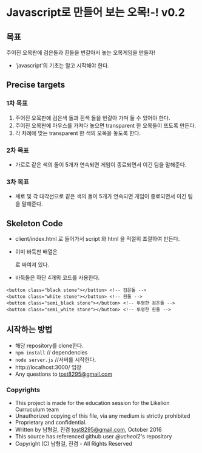 # Javascript로 만들어 보는 오목!-! v0.2

## 목표
주어진 오목판에 검은돌과 흰돌을 번갈아서 놓는 오목게임을 만들자!

* 'javascript'의 기초는 알고 시작해야 한다.

## Precise targets
### 1차 목표
1. 주어진 오목판에 검은색 돌과 흰색 돌을 번갈아 가며 둘 수 있어야 한다.
2. 주어진 오목판에 마우스를 가져다 놓으면 transparent 한 오목돌이 뜨도록 만든다.
3. 각 차례에 맞는 transparent 한 색의 오목을 놓도록 한다.

### 2차 목표
* 가로로 같은 색의 돌이 5개가 연속되면 게임이 종료되면서 이긴 팀을 말해준다.

### 3차 목표
* 세로 및 각 대각선으로 같은 색의 돌이 5개가 연속되면 게임이 종료되면서 이긴 팀을 말해준다.

## Skeleton Code
* client/index.html 로 들어가서 script 와 html 을 적절히 조절하여 만든다.

* 이미 바둑판 배열은 <div> 로 짜여져 있다.

* 바둑돌은 하단 4개의 코드를 사용한다.
```{.html}
<button class="black stone"></button> <!-- 검은돌 -->
<button class="white stone"></button> <!-- 흰돌 -->
<button class="semi_black stone"></button> <!-- 투명한 검은돌 -->
<button class="semi_white stone"></button> <!-- 투명한 흰돌 -->
```

## 시작하는 방법
* 해당 repository를 clone한다.
* `npm install` // dependencies
* `node server.js` //서버를 시작한다.
* http://localhost:3000/ 입장
* Any questions to tost8295@gmail.com


### Copyrights
* This project is made for the education session for the Likelion Curruculum team
* Unauthorized copying of this file, via any medium is strictly prohibited
* Proprietary and confidential.
* Written by 남형걸, 진겸 <tost8295@gmail.com>, October 2016
* This source has referenced github user *@ucheol2*'s repository
* Copyright (C) 남형걸, 진겸 - All Rights Reserved
